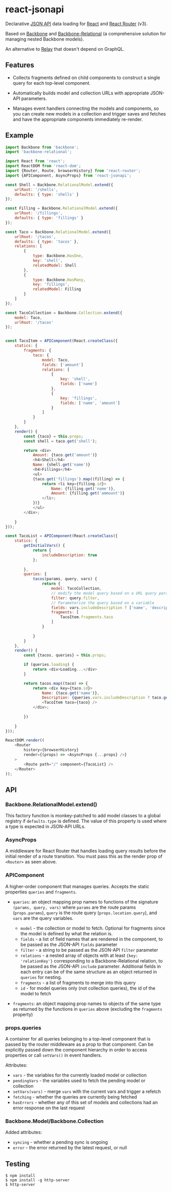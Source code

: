 # react-jsonapi

Declarative [JSON API](http://jsonapi.org) data loading for [React](https://facebook.github.io/react/) and [React Router](https://github.com/ReactTraining/react-router) (v3).


Based on [Backbone](http://backbonejs.org) and [Backbone-Relational](http://backbonerelational.org) (a comprehensive solution for managing nested Backbone models).

An alternative to [Relay](http://facebook.github.io/relay/) that doesn't depend on GraphQL.

## Features

- Collects fragments defined on child components to construct a single query for
  each top-level component.

- Automatically builds model and collection URLs with appropriate JSON-API
  parameters.

- Manages event handlers connecting the models and components, so you can
  create new models in a collection and trigger saves and fetches and have the
  appropriate components immediately re-render.

## Example

```js
import Backbone from 'backbone';
import 'backbone-relational';

import React from 'react';
import ReactDOM from 'react-dom';
import {Router, Route, browserHistory} from 'react-router';
import {APIComponent, AsyncProps} from 'react-jsonapi';

const Shell = Backbone.RelationalModel.extend({
    urlRoot: '/shells',
    defaults: { type: 'shells' }
});

const Filling = Backbone.RelationalModel.extend({
    urlRoot: '/fillings',
    defaults: { type: 'fillings' }
});

const Taco = Backbone.RelationalModel.extend({
    urlRoot: '/tacos',
    defaults: { type: 'tacos' },
    relations: [
        {
            type: Backbone.HasOne,
            key: 'shell',
            relatedModel: Shell
        },
        {
            type: Backbone.HasMany,
            key: 'fillings',
            relatedModel: Filling
        }
    ]
});

const TacoCollection = Backbone.Collection.extend({
    model: Taco,
    urlRoot: '/tacos'
});


const TacoItem = APIComponent(React.createClass({
    statics: {
        fragments: {
            taco: {
                model: Taco,
                fields: ['amount']
                relations: [
                    {
                        key: 'shell',
                        fields: ['name']
                    },
                    {
                        key: 'fillings',
                        fields: ['name', 'amount']
                    }
                ]
            }
        }
    },
    render() {
        const {taco} = this.props;
        const shell = taco.get('shell');

        return <div>
            Amount: {taco.get('amount')}
            <h4>Shell</h4>
            Name: {shell.get('name')}
            <h4>Fillings</h4>
            <ul>
            {taco.get('fillings').map((filling) => {
                return <li key={filling.id}>
                    Name: {filling.get('name')},
                    Amount: {filling.get('ammount')}
                </li>;
            })}
            </ul>
        </div>;
    
    }
}));

const TacoList = APIComponent(React.createClass({
    statics: {
        getInitialVars() {
            return {
                includeDescription: true
            };
        
        },
        queries: {
            tacos(params, query, vars) {
                return {
                    model: TacoCollection,
                    // modify the model query based on a URL query parameter
                    filter: query.filter,
                    // Parameterize the query based on a variable
                    fields: vars.includeDescription ? ['name', 'description'] : ['name'],
                    fragments: [
                        TacoItem.fragments.taco
                    ]
                }
                
            }
        }
    },
    render() {
        const {tacos, queries} = this.props;

        if (queries.loading) {
            return <div>Loading...</div>
        }

        return tacos.map((taco) => {
            return <div key={taco.id}>
                Name: {taco.get('name')},
                Description: {queries.vars.includeDescription ? taco.get('description') : ''}
                <TacoItem taco={taco} />
            </div>;
        
        })
    
    }
}));

ReactDOM.render((
    <Router
        history={browserHistory}
        render={(props) => <AsyncProps {...props} />}
    >
        <Route path="/" component={TacoList} />
    </Router>
));
```

## API

### Backbone.RelationalModel.extend()

This factory function is monkey-patched to add model classes to a global
registry if `defaults.type` is defined.  The value of this property is used
where a type is expected in JSON-API URLs.

### AsyncProps

A middleware for React Router that handles loading query results before the
initial render of a route transition.  You must pass this as the render prop of
`<Router>` as seen above.

### APIComponent

A higher-order component that manages queries.  Accepts the static properties
`queries` and `fragments`.

- `queries`: an object mapping prop names to functions of the signature
  `(params, query, vars)` where `params` are the route params (`props.params`),
  `query` is the route query (`props.location.query`), and `vars` are the query
  variables.

  * `model` - the collection or model to fetch.  Optional for fragments since
    the model is defined by what the relation is.
  * `fields` - a list of field names that are rendered in the component, to be
    passed as the JSON-API `fields` parameter
  * `filter` - a string to be passed as the JSON-API `filter` parameter
  * `relations` - a nested array of objects with at least `{key: 'relationKey'}`
    corresponding to a Backbone-Relational relation, to be passed as the
    JSON-API `include` parameter.  Additional fields in each entry can be of
    the same structure as an object returned in `queries` for
    nesting.
  * `fragments` - a list of fragments to merge into this query
  * `id` - for model queries only (not collection queries), the id of the
    model to fetch

- `fragments`: an object mapping prop names to objects of the same type as
  returned by the functions in `queries` above (excluding the `fragments`
  property)

### props.queries

A container for all queries belonging to a top-level component that is passed by
the router middleware as a prop to that component.  Can be explicitly passed
down the component hierarchy in order to access properties or call `setVars()`
in event handlers.

Attributes:

- `vars` - the variables for the currently loaded model or collection
- `pendingVars` - the variables used to fetch the pending model or collection
- `setVars(vars)` - merge `vars` with the current vars and trigger a refetch
- `fetching` - whether the queries are currently being fetched
- `hasErrors` - whether any of this set of models and collections had an error
  response on the last request

### Backbone.Model/Backbone.Collection

Added attributes:

- `syncing` - whether a pending sync is ongoing
- `error` - the error returned by the latest request, or null


## Testing

```
$ npm install
$ npm install -g http-server
$ http-server
